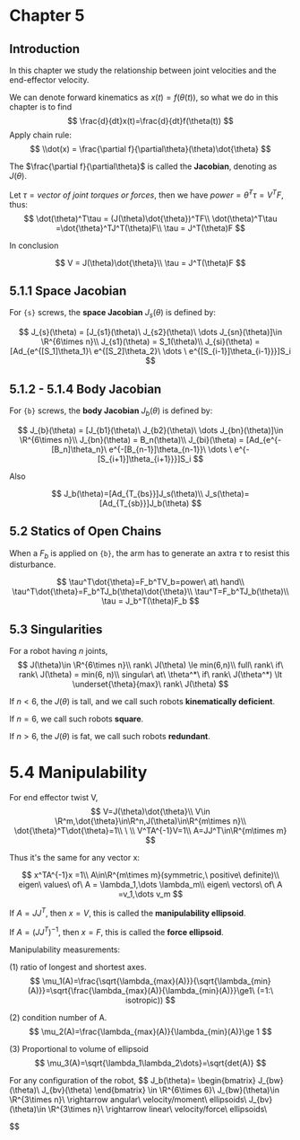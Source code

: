 # Chapter 5
## Introduction
In this chapter we study the relationship between joint velocities and the end-effector velocity.

We can denote forward kinematics as $x(t) = f(\theta(t))$, so what we do in this chapter is to find
$$
\frac{d}{dt}x(t)=\frac{d}{dt}f(\theta(t))
$$
Apply chain rule:
$$
\\dot(x) = \frac{\partial f}{\partial\theta}(\theta)\dot{\theta}
$$

The  $\frac{\partial f}{\partial\theta}$ is called the **Jacobian**, denoting as $J(\theta)$.

Let $\tau = vector\ of\ joint\ torques\ or\ forces$, then we have $power = \dot{\theta}^T\tau = V^TF$, thus:
$$
\dot(\theta)^T\tau = (J(\theta)\dot{\theta})^TF\\
\dot(\theta)^T\tau =\dot{\theta}^TJ^T(\theta)F\\
\tau = J^T(\theta)F
$$

In conclusion

$$
V = J(\theta)\dot{\theta}\\
\tau = J^T(\theta)F
$$

## 5.1.1 Space Jacobian
For `{s}` screws, the **space Jacobian** $J_s(\theta)$ is defined by:

$$
J_{s}(\theta) = [J_{s1}(\theta)\ J_{s2}(\theta)\ \dots J_{sn}(\theta)]\in \R^{6\times n}\\
J_{s1}(\theta) = S_1(\theta)\\
J_{si}(\theta) = [Ad_{e^{[S_1]\theta_1}\ e^{[S_2]\theta_2}\ \dots \ e^{[S_{i-1}]\theta_{i-1}}}]S_i
$$


## 5.1.2 - 5.1.4 Body Jacobian
For `{b}` screws, the **body Jacobian** $J_b(\theta)$ is defined by:

$$
J_{b}(\theta) = [J_{b1}(\theta)\ J_{b2}(\theta)\ \dots J_{bn}(\theta)]\in \R^{6\times n}\\
J_{bn}(\theta) = B_n(\theta)\\
J_{bi}(\theta) = [Ad_{e^{-[B_n]\theta_n}\ e^{-[B_{n-1}]\theta_{n-1}}\ \dots \ e^{-[S_{i+1}]\theta_{i+1}}}]S_i
$$

Also

$$
J_b(\theta)=[Ad_{T_{bs}}]J_s(\theta)\\
J_s(\theta)=[Ad_{T_{sb}}]J_b(\theta)
$$


## 5.2 Statics of Open Chains
When a $F_b$ is applied on `{b}`, the arm has to generate an axtra $\tau$ to resist this disturbance.

$$
\tau^T\dot{\theta}=F_b^TV_b=power\ at\ hand\\
\tau^T\dot{\theta}=F_b^TJ_b(\theta)\dot{\theta}\\
\tau^T=F_b^TJ_b(\theta)\\
\tau = J_b^T(\theta)F_b
$$


## 5.3 Singularities
For a robot having $n$ joints,
$$
J(\theta)\in \R^{6\times n}\\
rank\ J(\theta) \le min(6,n)\\
full\ rank\ if\ rank\ J(\theta) = min(6, n)\\
singular\ at\ \theta^*\ if\ rank\ J(\theta^*) \lt \underset{\theta}{max}\ rank\ J(\theta)
$$

If $n\lt 6$, the $J(\theta)$ is tall, and we call such robots **kinematically deficient**.

If $n=6$, we call such robots **square**.

If $n\gt6$, the $J(\theta)$ is fat, we call such robots **redundant**.


# 5.4 Manipulability
For end effector twist V,
$$
V=J(\theta)\dot{\theta}\\
V\in \R^m,\dot{\theta}\in\R^n,J(\theta)\in\R^{m\times n}\\
\dot{\theta}^T\dot{\theta}=1\\
\ \\
V^TA^{-1}V=1\\
A=JJ^T\in\R^{m\times m}
$$

Thus it's the same for any vector x:

$$
x^TA^{-1}x =1\\
A\in\R^{m\times m}(symmetric,\ positive\ definite)\\
eigen\ values\ of\ A = \lambda_1,\dots \lambda_m\\
eigen\ vectors\ of\ A =v_1,\dots v_m
$$

If $A=JJ^T$, then $x=V$, this is called the **manipulability ellipsoid**.

If $A=(JJ^T)^{-1}$, then $x=F$, this is called the **force ellipsoid**.

Manipulability measurements:

(1) ratio of longest and shortest axes.
$$
\mu_1(A)=\frac{\sqrt{\lambda_{max}(A)}}{\sqrt{\lambda_{min}(A)}}=\sqrt{\frac{\lambda_{max}(A)}{\lambda_{min}(A)}}\ge1\ (=1:\ isotropic))
$$

(2) condition number of A.
$$
\mu_2(A)=\frac{\lambda_{max}(A)}{\lambda_{min}(A)}\ge 1
$$

(3) Proportional to volume of ellipsoid
$$
\mu_3(A)=\sqrt{\lambda_1\lambda_2\dots}=\sqrt{det(A)}
$$

For any configuration of the robot,
$$
J_b(\theta)=
\begin{bmatrix}
J_{bw}(\theta)\\
J_{bv}(\theta)
\end{bmatrix} \in \R^{6\times 6}\\
J_{bw}(\theta)\in \R^{3\times n}\ \rightarrow angular\ velocity/moment\ ellipsoids\\
J_{bv}(\theta)\in \R^{3\times n}\ \rightarrow linear\ velocity/force\ ellipsoids\\

$$